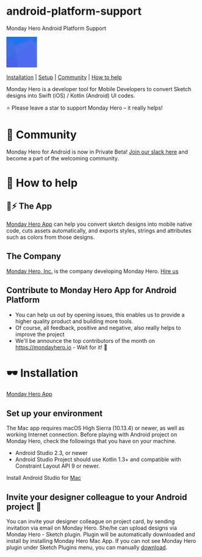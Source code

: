 # android-platform-support
Monday Hero Android Platform Support

<p align="center">
  
![Monday Hero](assets/mondayhero_sketch_to_code.gif)

[Installation](#-installation) | [Setup](#-set-up-your-environment) | [Community](#-community) | [How to help](#-how-to-help)

</p>

Monday Hero is a developer tool for Mobile Developers to convert Sketch designs into Swift (iOS) / Kotlin (Android) UI codes.

⭐️ Please leave a star to support Monday Hero – it really helps!

# 💙 Community

Monday Hero for Android is now in Private Beta!
[Join our slack here](bit.ly/mondayhero-android-private-beta) and become a part of the welcoming community.

# 🤝 How to help

## 💎⚡️ The App 

[Monday Hero App](https://mondayhero.io/signup) can help you convert sketch designs into mobile native code, cuts assets automatically, and exports styles, strings and attributes such as colors from those designs.

## The Company

[Monday Hero, Inc.](https://mondayhero.io/about) is the company developing Monday Hero. [Hire us](mailto:hi@mondayhero.io)

## Contribute to Monday Hero App for Android Platform

- You can help us out by opening issues, this enables us to provide a higher quality product and building more tools.
- Of course, all feedback, positive and negative, also really helps to improve the project
- We'll be announce the top contributors of the month on https://mondayhero.io - Wait for it! 🎉

# 🕶 Installation

[Monday Hero App](https://mondayhero.io/download)

## Set up your environment

The Mac app requires macOS High Sierra (10.13.4) or newer, as well as working Internet connection. Before playing with Android project on Monday Hero, check the followings that you have on your machine. 

- Android Studio 2.3, or newer
- Android Studio Project should use Kotlin 1.3+ and compatible with Constraint Layout API 9 or newer.

Install Android Studio for [Mac](https://developer.android.com/studio)

## Invite your designer colleague to your Android project 🚀

You can invite your designer colleague on project card, by sending invitation via email on Monday Hero. 
She/he can upload designs via Monday Hero - Sketch plugin. Plugin will be automatically downloaded and install by installing Monday Hero Mac App. If you can not see Monday Hero plugin under Sketch Plugins menu, you can manually [download](http://mondayhero.io/downloadplugin).
